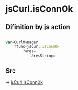 # jsCurl.isConnOk

## Difinition by js action

```js.js

var=CurlManager
	?func=jsCurl.isConnOk
		?args=
			&resString=
```

## Src

-> [jsCurl.isConnOk](https://github.com/puutaro/CommandClick/blob/master/app/src/main/java/com/puutaro/commandclick/fragment_lib/terminal_fragment/js_interface/JsCurl.kt#L170)


